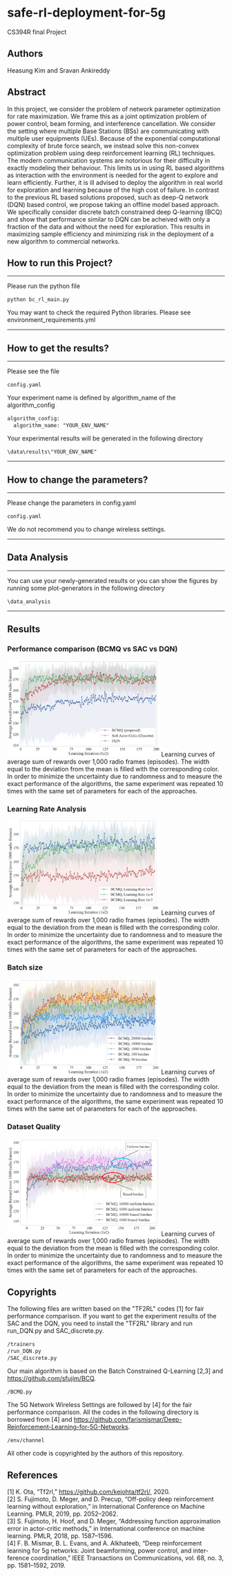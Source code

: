 # safe-rl-deployment-for-5g
CS394R final Project

## Authors
Heasung Kim and Sravan Ankireddy

## Abstract
   In this project, we consider the problem of network parameter optimization for rate maximization. We frame this as a joint optimization problem of power control, beam forming, and interference cancellation. We consider the setting where multiple Base Stations (BSs) are communicating with multiple user equipments (UEs). 
   Because of the exponential computational complexity of brute force search, we instead solve this non-convex optimization problem using deep reinforcement learning (RL) techniques. The modern communication systems are notorious for their difficulty in exactly modeling their behaviour. This limits us in using RL based algorithms as interaction with the environment is needed for the agent to explore and learn efficiently. Further, it is ill advised to deploy the algorithm in real world for exploration and learning because of the high cost of failure. In contrast to the previous RL based solutions proposed, such as deep-Q network (DQN)  based control, we propose taking an offline model based approach. We specifically consider discrete batch constrained deep Q-learning (BCQ) and show that performance similar to DQN can be acheived with only a fraction of the data and without the need for exploration. This results in maximizing sample efficiency and minimizing risk in the deployment of a new algorithm to commercial networks.



## How to run this Project?
*****
Please run the python file

    python bc_rl_main.py

You may want to check the required Python libraries. Please see environment_requirements.yml 
*****


## How to get the results?
*****
Please see the file

    config.yaml

Your experiment name is defined by algorithm_name of the algorithm_config

    algorithm_config:
      algorithm_name: "YOUR_ENV_NAME"


Your experimental results will be generated in the following directory

    \data\results\"YOUR_ENV_NAME"


*****

## How to change the parameters?
*****
Please change the parameters in config.yaml

    config.yaml

We do not recommend you to change wireless settings.


*****

## Data Analysis
*****
You can use your newly-generated results or you can show the figures by running some plot-generators in the following directory

    \data_analysis


*****


## Results

### Performance comparison (BCMQ vs SAC vs DQN)
<img src="https://github.com/Heasung-Kim/safe-rl-deployment-for-5g/blob/main/data/figures/average_reward_vs_learning_iter.jpg" width="70%" height="70%" title="mainfig" alt="average_reward_vs_learning_iter"></img>
Learning curves of average sum of rewards over 1,000 radio frames (episodes). The width equal to the deviation from the mean is filled with the corresponding color. In order to minimize the uncertainty due to randomness and to measure the exact performance of the algorithms, the same experiment was repeated 10 times with the same set of parameters for each of the approaches.

### Learning Rate Analysis 
<img src="https://github.com/Heasung-Kim/safe-rl-deployment-for-5g/blob/main/data/figures/average_reward_vs_learning_iter_LRdiffer.jpg" width="70%" height="70%" title="mainfig" alt="average_reward_vs_learning_iter_LRdiffer"></img>
Learning curves of average sum of rewards over 1,000 radio frames (episodes). The width equal to the deviation from the mean is filled with the corresponding color. In order to minimize the uncertainty due to randomness and to measure the exact performance of the algorithms, the same experiment was repeated 10 times with the same set of parameters for each of the approaches.

### Batch size 
<img src="https://github.com/Heasung-Kim/safe-rl-deployment-for-5g/blob/main/data/figures/average_reward_vs_learning_iter_CBdiffer.jpg" width="70%" height="70%" title="mainfig" alt="average_reward_vs_learning_iter_CBdiffer"></img>
Learning curves of average sum of rewards over 1,000 radio frames (episodes). The width equal to the deviation from the mean is filled with the corresponding color. In order to minimize the uncertainty due to randomness and to measure the exact performance of the algorithms, the same experiment was repeated 10 times with the same set of parameters for each of the approaches.


### Dataset Quality 
<img src="https://github.com/Heasung-Kim/safe-rl-deployment-for-5g/blob/main/data/figures/average_reward_vs_learning_iter_unifandbiased_caption.jpg" width="70%" height="70%" title="mainfig" alt="average_reward_vs_learning_iter_unifandbiased_caption"></img>
Learning curves of average sum of rewards over 1,000 radio frames (episodes). The width equal to the deviation from the mean is filled with the corresponding color. In order to minimize the uncertainty due to randomness and to measure the exact performance of the algorithms, the same experiment was repeated 10 times with the same set of parameters for each of the approaches.


## Copyrights
The following files are written based on the "TF2RL" codes [1] for fair performance comparison. If you want to get the experiment results of the SAC and the DQN, you need to install the "TF2RL" library and run run_DQN.py and SAC_discrete.py.

    /trainers
    /run_DQN.py
    /SAC_discrete.py

Our main algorithm is based on the Batch Constrained Q-Learning [2,3] and https://github.com/sfujim/BCQ.

    /BCMQ.py
    
The 5G Network Wireless Settings are followed by [4] for the fair performance comparison. All the codes in the following directory is borrowed from [4] and https://github.com/farismismar/Deep-Reinforcement-Learning-for-5G-Networks.

    /env/channel

All other code is copyrighted by the authors of this repository.

## References
[1] K. Ota, “Tf2rl,” https://github.com/keiohta/tf2rl/, 2020. \
[2] S. Fujimoto, D. Meger, and D. Precup, “Off-policy deep reinforcement learning without exploration,” in International Conference on Machine Learning. PMLR, 2019, pp. 2052–2062.\
[3] S. Fujimoto, H. Hoof, and D. Meger, “Addressing function approximation error in actor-critic methods,” in International conference on machine learning. PMLR, 2018, pp. 1587–1596.\
[4] F. B. Mismar, B. L. Evans, and A. Alkhateeb, “Deep reinforcement learning for 5g networks: Joint beamforming, power control, and inter- ference coordination,” IEEE Transactions on Communications, vol. 68, no. 3, pp. 1581–1592, 2019.
